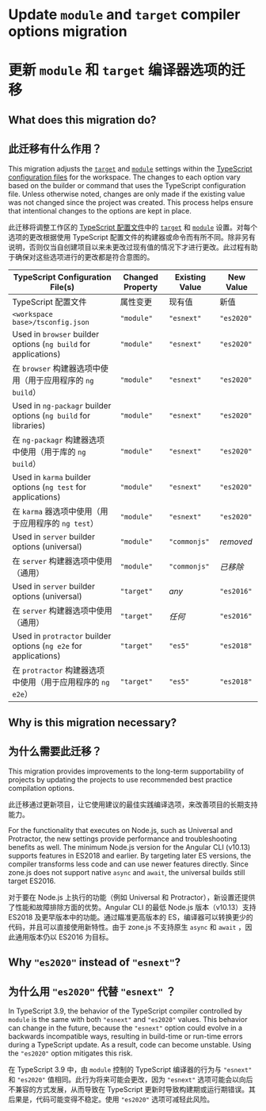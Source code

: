 # Update `module` and `target` compiler options migration

# 更新 `module` 和 `target` 编译器选项的迁移

## What does this migration do?

## 此迁移有什么作用？

This migration adjusts the [`target`](https://www.typescriptlang.org/tsconfig#target) and [`module`](https://www.typescriptlang.org/tsconfig#module) settings within the [TypeScript configuration files](guide/typescript-configuration) for the workspace.
The changes to each option vary based on the builder or command that uses the TypeScript configuration file.
Unless otherwise noted, changes are only made if the existing value was not changed since the project was created.
This process helps ensure that intentional changes to the options are kept in place.

此迁移将调整工作区的 [TypeScript 配置文件](guide/typescript-configuration)中的 [`target`](https://www.typescriptlang.org/v2/en/tsconfig#target) 和 [`module`](https://www.typescriptlang.org/v2/en/tsconfig#module) 设置。对每个选项的更改根据使用 TypeScript 配置文件的构建器或命令而有所不同。除非另有说明，否则仅当自创建项目以来未更改过现有值的情况下才进行更改。此过程有助于确保对这些选项进行的更改都是符合意图的。

| TypeScript Configuration File(s) | Changed Property | Existing Value | New Value |
| -------------------------------- | ---------------- | -------------- | --------- |
| TypeScript 配置文件 | 属性变更 | 现有值 | 新值 |
| `<workspace base>/tsconfig.json` | `"module"` | `"esnext"` | `"es2020"` |
| Used in <code class="no-auto-link">browser</code>  builder options (`ng build` for applications) | `"module"` | `"esnext"` | `"es2020"` |
| 在 <code class="no-auto-link">browser</code>  构建器选项中使用（用于应用程序的 `ng build`） | `"module"` | `"esnext"` | `"es2020"` |
| Used in `ng-packagr` builder options (`ng build` for libraries) | `"module"` | `"esnext"` | `"es2020"` |
| 在 `ng-packagr` 构建器选项中使用（用于库的 `ng build`） | `"module"` | `"esnext"` | `"es2020"` |
| Used in `karma` builder options (`ng test` for applications) | `"module"` | `"esnext"` | `"es2020"` |
| 在 `karma` 器选项中使用（用于应用程序的 `ng test`） | `"module"` | `"esnext"` | `"es2020"` |
| Used in `server` builder options (universal) | `"module"` | `"commonjs"` | _removed_ |
| 在 `server` 构建器选项中使用（通用） | `"module"` | `"commonjs"` | *已移除* |
| Used in `server` builder options (universal) | `"target"` | _any_ | `"es2016"` |
| 在 `server` 构建器选项中使用（通用） | `"target"` | *任何* | `"es2016"` |
| Used in `protractor` builder options (`ng e2e` for applications) | `"target"` | `"es5"` | `"es2018"` |
| 在 `protractor` 构建器选项中使用（用于应用程序的 `ng e2e`） | `"target"` | `"es5"` | `"es2018"` |

## Why is this migration necessary?

## 为什么需要此迁移？

This migration provides improvements to the long-term supportability of projects by updating the projects to use recommended best practice compilation options.

此迁移通过更新项目，让它使用建议的最佳实践编译选项，来改善项目的长期支持能力。

For the functionality that executes on Node.js, such as Universal and Protractor, the new settings provide performance and troubleshooting benefits as well.
The minimum Node.js version for the Angular CLI (v10.13) supports features in ES2018 and earlier.
By targeting later ES versions, the compiler transforms less code and can use newer features directly.
Since zone.js does not support native <code class="no-auto-link">async</code> and `await`, the universal builds still target ES2016.

对于要在 Node.js 上执行的功能（例如 Universal 和 Protractor），新设置还提供了性能和故障排除方面的优势。Angular CLI 的最低 Node.js 版本（v10.13）支持 ES2018 及更早版本中的功能。通过瞄准更高版本的 ES，编译器可以转换更少的代码，并且可以直接使用新特性。由于 zone.js 不支持原生 `async` 和 `await` ，因此通用版本仍以 ES2016 为目标。

## Why `"es2020"` instead of `"esnext"`?

## 为什么用 `"es2020"` 代替 `"esnext"` ？

In TypeScript 3.9, the behavior of the TypeScript compiler controlled by `module` is the same with both `"esnext"` and `"es2020"` values.
This behavior can change in the future, because the `"esnext"` option could evolve in a backwards incompatible ways, resulting in build-time or run-time errors during a TypeScript update.
As a result, code can become unstable. Using the `"es2020"` option mitigates this risk.

在 TypeScript 3.9 中，由 `module` 控制的 TypeScript 编译器的行为与 `"esnext"` 和 `"es2020"` 值相同。此行为将来可能会更改，因为 `"esnext"` 选项可能会以向后不兼容的方式发展，从而导致在 TypeScript 更新时导致构建期或运行期错误。其后果是，代码可能变得不稳定。使用 `"es2020"` 选项可减轻此风险。
